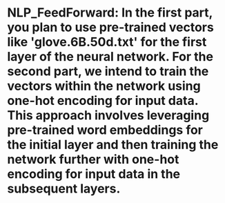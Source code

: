# NLP_FeedForward: In the first part, you plan to use pre-trained vectors like 'glove.6B.50d.txt' for the first layer of the neural network. For the second part, we intend to train the vectors within the network using one-hot encoding for input data. This approach involves leveraging pre-trained word embeddings for the initial layer and then training the network further with one-hot encoding for input data in the subsequent layers.
